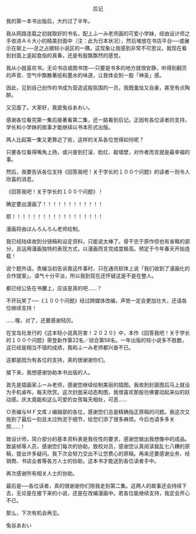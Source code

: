<p align="center">后记</p>

我的第一本书出版后，大约过了半年。

我从网路连载之初就取好的书名，配上ふーみ老师画的可爱小学妹，经由设计师之手收进Ａ６大小的精美封面中（注：此为日本状况），然后堆放在书店平台──或展示在架上──总之占据轻小说区的一隅，这现象让我感到非常不可思议。我现在看到封面上竖起食指的真春，还是有股飘飘然的感觉。

我从小就喜欢书。无论书店或图书馆──只要是书多的地方就很安静，听得到翻页的声音、空气中飘散著纸和墨水的味道，让我体会到一股「神圣」感。

因此，见到自己创作的书成为营造这股氛围的一员，我既羞怯又自豪，甚至有点陶醉。

又见面了。大家好，我是兔谷あおい。

感谢各位看完第一集后接著看第二集，还一路看到后记。正因有各位读者的支持，学长和小学妹的故事才能继续以书本形式出版。

两人比起第一集又更靠近了些，这样的关系各位觉得如何呢？

只要各位看得嘴角上扬，或兴奋到打滚、脸红、敲墙壁，对作者而言就是最幸福的事。

然后，我要告诉各位支持《回答我吧！关于学长的１００个问题》的读者一则令人欣喜的消息。

《回答我吧！关于学长的１００个问题》！

确定要出漫画了！！！！！！！！！！！！

耶！！！！！！！！！！！！！！！！！！

漫画将由ほんろんろん老师绘制。

我已经陆续收到分镜稿和设定资料，只能说太棒了。骨干忠于原作但也有省略的部分，且运用漫画独特的表现方式，以漫画而言完成度极高。预定于今年春天开始连载！

说个题外话，责编当初告诉我这件事时，只在通讯软体上说「我们收到了漫画化的合作提案」，语气十分平淡，所以我到现在还怀疑这是不是在整人。

都已经公告在书腰上，应该是真的吧……？

不开玩笑了──《１００个问题》经过跨媒体改编，声势一定会更加壮大，还请各位继续支持！

……喔，对了，还要感谢轻厉。

在宝岛社发行的《这本轻小说真厉害！２０２０》中，本作《回答我吧！关于学长的１００个问题》荣登新作第22名／综合第56名。一年出版的轻小说多不胜数，这已经是相当不错的成绩，我和ふーみ老师都兴奋不已。

这都是因为有各位的支持，真的很谢谢你们。

接下来，我想感谢协助本书出版的人。

首先是插画家ふーみ老师，感谢您继续绘制美丽的插图。我收到封面图后马上就设为手机桌布，每天欣赏。这次封面采动态构图，我很喜欢那股彷佛要动起来似的跃动感。庆太竟能和这么可爱的女孩每天相处，可恶……

Ｏ责编与ＭＦ文库Ｊ编辑部的各位，感谢您们总是精确指正原稿的问题。我这次又拖到了最后一刻且太过拘泥于细节，给您们添了很多麻烦。今后也请多多关照……！

致设计师，简介部分的基本资料表是我任性的要求，感谢您做出我想像中的成品。致装帧等人员，感谢您们每次的协助。致校对员，感谢您认真阅读我乱七八糟的原稿，提出许多疑问。我下次会努力交出不让您费心的原稿。再来还要感谢业务、经销商、书店业者等各方人士的协助，这本书才能送到各位读者手中。

再次感谢所有相关人士的协助。

最后是──各位读者，真的很谢谢你们陪我走到第二集。这两人的故事还会持续下去，无论是在接下来的小说，还是在改编漫画中。若各位能继续支持，我定会开心不已。

那么，下次有机会再见。

兔谷あおい

